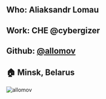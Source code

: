 ## Who: Aliaksandr Lomau
## Work: CHE @cybergizer
## Github: [@allomov](https://github.com/allomov)
## :house: Minsk, Belarus
![allomov](https://avatars3.githubusercontent.com/u/122246?s=460&v=4)
